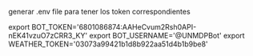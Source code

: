 generar .env file para tener los token correspondientes

export BOT_TOKEN='6801086874:AAHeCvum2Rsh0API-nEK41vzuO7zCRR3_KY'
export BOT_USERNAME='@UNMDPBot'
export WEATHER_TOKEN='03073a99421b1d8b922aa51d4b1b9be8'
